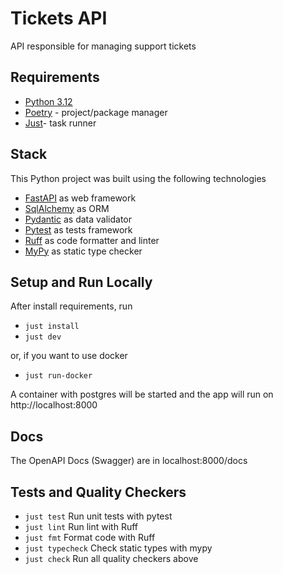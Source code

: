 # Tickets API

API responsible for managing support tickets

## Requirements

- [Python 3.12](https://www.python.org/downloads/)
- [Poetry](https://python-poetry.org/docs/#installing-with-the-official-installer) - project/package manager
- [Just](https://github.com/casey/just)- task runner

## Stack

This Python project was built using the following technologies
 - [FastAPI](https://fastapi.tiangolo.com/) as web framework
 - [SqlAlchemy](https://www.sqlalchemy.org/) as ORM
 - [Pydantic](https://docs.pydantic.dev/latest/) as data validator
 - [Pytest](https://pytest.org) as tests framework
 - [Ruff](https://github.com/astral-sh/ruff) as code formatter and linter
 - [MyPy](https://mypy-lang.org/) as static type checker

## Setup and Run Locally

After install requirements, run
 - `just install`
 - `just dev`

 or, if you want to use docker
 - `just run-docker`

A container with postgres will be started and the app will run on http://localhost:8000

 ## Docs
 The OpenAPI Docs (Swagger) are in localhost:8000/docs

 ## Tests and Quality Checkers
 - `just test` Run unit tests with pytest
 - `just lint` Run lint with Ruff
 - `just fmt` Format code with Ruff
 - `just typecheck` Check static types with mypy
 - `just check` Run all quality checkers above